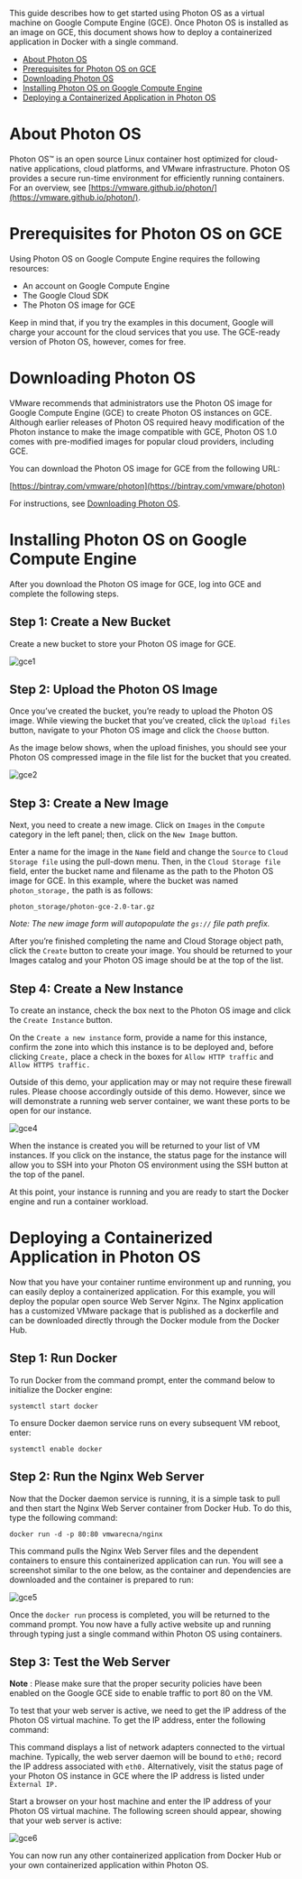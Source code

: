 
This guide describes how to get started using Photon OS as a virtual machine on Google Compute Engine (GCE). Once Photon OS is installed as an image on GCE, this document shows how to deploy a containerized application in Docker with a single command.

- [About Photon OS](#about-photon-os)
- [Prerequisites for Photon OS on GCE](#prerequisites-for-photon-os-on-gce)
- [Downloading Photon OS](#downloading-photon-os)
- [Installing Photon OS on Google Compute Engine](#installing-photon-os-on-google-compute-engine)
- [Deploying a Containerized Application in Photon OS](#deploying-a-containerized-application-in-photon-os)

# About Photon OS

Photon OS™ is an open source Linux container host optimized for cloud-native applications, cloud platforms, and VMware infrastructure. Photon OS provides a secure run-time environment for efficiently running containers. For an overview, see  [https://vmware.github.io/photon/](https://vmware.github.io/photon/).

# Prerequisites for Photon OS on GCE

Using Photon OS on Google Compute Engine requires the following resources:

* An account on Google Compute Engine
* The Google Cloud SDK
* The Photon OS image for GCE

Keep in mind that, if you try the examples in this document, Google will charge your account for the cloud services that you use. The GCE-ready version of Photon OS, however, comes for free.

# Downloading Photon OS

VMware recommends that administrators use the Photon OS image for Google Compute Engine (GCE) to create Photon OS instances on GCE. Although earlier releases of Photon OS required heavy modification of the Photon instance to make the image compatible with GCE, Photon OS 1.0 comes with pre-modified images for popular cloud providers, including GCE.

You can download the Photon OS image for GCE from the following URL:

[https://bintray.com/vmware/photon](https://bintray.com/vmware/photon)

For instructions, see [Downloading Photon OS](Downloading-Photon-OS.md).

# Installing Photon OS on Google Compute Engine

After you download the Photon OS image for GCE, log into GCE and complete the following steps.

## Step 1: Create a New Bucket

Create a new bucket to store your Photon OS image for GCE.

![gce1](https://cloud.githubusercontent.com/assets/11306358/9568167/a6a8a91a-4f07-11e5-9a65-8d3867578a3b.jpg)

## Step 2: Upload the Photon OS Image

Once you’ve created the bucket, you’re ready to upload the Photon OS image. While viewing the bucket that you’ve created, click the `Upload files` button, navigate to your Photon OS image and click the `Choose` button. 

As the image below shows, when the upload finishes, you should see your Photon OS compressed image in the file list for the bucket that you created.

![gce2](https://cloud.githubusercontent.com/assets/11306358/9568168/a6c86732-4f07-11e5-8072-1c542d4f12e0.jpg)

## Step 3: Create a New Image

Next, you need to create a new image. Click on `Images` in the `Compute` category in the left panel; then, click on the `New Image` button. 

Enter a name for the image in the `Name` field and change the `Source` to `Cloud Storage file` using the pull-down menu. Then, in the `Cloud Storage file` field, enter the bucket name and filename as the path to the Photon OS image for GCE. In this example, where the bucket was named `photon_storage,` the path is as follows:
 
	photon_storage/photon-gce-2.0-tar.gz

*Note: The new image form will autopopulate the `gs://` file path prefix.*

After you’re finished completing the name and Cloud Storage object path, click the `Create` button to create your image. You should be returned to your Images catalog and your Photon OS image should be at the top of the list. 

## Step 4: Create a New Instance

To create an instance, check the box next to the Photon OS image and click the `Create Instance` button. 

On the `Create a new instance` form, provide a name for this instance, confirm the zone into which this instance is to be deployed and, before clicking `Create,` place a check in the boxes for `Allow HTTP traffic` and `Allow HTTPS traffic.` 

Outside of this demo, your application may or may not require these firewall rules. Please choose accordingly outside of this demo. However, since we will demonstrate a running web server container, we want these ports to be open for our instance. 

![gce4](https://cloud.githubusercontent.com/assets/11306358/9568170/a6f30492-4f07-11e5-99b5-a9c2fe72ec1d.jpg)

When the instance is created you will be returned to your list of VM instances. If you click on the instance, the status page for the instance will allow you to SSH into your Photon OS environment using the SSH button at the top of the panel. 

At this point, your instance is running and you are ready to start the Docker engine and run a container workload.

# Deploying a Containerized Application in Photon OS

Now that you have your container runtime environment up and running, you can easily deploy a containerized application. For this example, you will deploy the popular open source Web Server Nginx. The Nginx application has a customized VMware package that is published as a dockerfile and can be downloaded directly through the Docker module from the Docker Hub.

## Step 1: Run Docker

To run Docker from the command prompt, enter the command below to initialize the Docker engine:

    systemctl start docker

To ensure Docker daemon service runs on every subsequent VM reboot, enter:
 
    systemctl enable docker

## Step 2: Run the Nginx Web Server

Now that the Docker daemon service is running, it is a simple task to pull and then start the Nginx Web Server container from Docker Hub.  To do this, type the following command:
 
    docker run -d -p 80:80 vmwarecna/nginx

This command pulls the Nginx Web Server files and the dependent containers to ensure this containerized application can run.  You will see a screenshot similar to the one below, as the container and dependencies are downloaded and the container is prepared to run:

![gce5](https://cloud.githubusercontent.com/assets/11306358/9568172/a6fe2372-4f07-11e5-82dd-12d6ebd8a7c6.jpg)

Once the `docker run` process is completed, you will be returned to the command prompt.  You now have a fully active website up and running through typing just a single command within Photon OS using containers.


## Step 3: Test the Web Server

**Note** : Please make sure that the proper security policies have been enabled on the Google GCE side to enable traffic to port 80 on the VM.

To test that your web server is active, we need to get the IP address of the Photon OS virtual machine. To get the IP address, enter the following command:

This command displays a list of network adapters connected to the virtual machine. Typically, the web server daemon will be bound to `eth0;` record the IP address associated with `eth0.` Alternatively, visit the status page of your Photon OS instance in GCE where the IP address is listed under `External IP.`

Start a browser on your host machine and enter the IP address of your Photon OS virtual machine. The following screen should appear, showing that your web server is active:

![gce6](https://cloud.githubusercontent.com/assets/11306358/9568169/a6d4b140-4f07-11e5-934d-acda0bf505e8.jpg)

You can now run any other containerized application from Docker Hub or your own containerized application within Photon OS.

